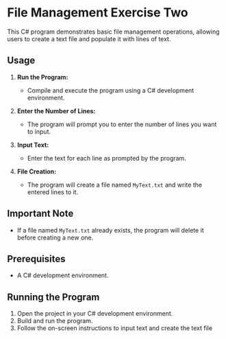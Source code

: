 # File Management Exercise Two

This C# program demonstrates basic file management operations, allowing users to create a text file and populate it with lines of text.

## Usage

1. **Run the Program:**
   - Compile and execute the program using a C# development environment.

2. **Enter the Number of Lines:**
   - The program will prompt you to enter the number of lines you want to input.

3. **Input Text:**
   - Enter the text for each line as prompted by the program.

4. **File Creation:**
   - The program will create a file named `MyText.txt` and write the entered lines to it.

## Important Note

- If a file named `MyText.txt` already exists, the program will delete it before creating a new one.

## Prerequisites

- A C# development environment.

## Running the Program

1. Open the project in your C# development environment.
2. Build and run the program.
3. Follow the on-screen instructions to input text and create the text file
